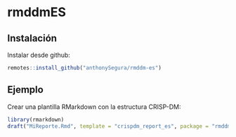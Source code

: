 
<!-- README.md is generated from README.Rmd. Please edit that file -->

# rmddmES

## Instalación

Instalar desde github:

``` r
remotes::install_github("anthonySegura/rmddm-es")
```

## Ejemplo

Crear una plantilla RMarkdown con la estructura CRISP-DM:

``` r
library(rmarkdown)
draft("MiReporte.Rmd", template = "crispdm_report_es", package = "rmddmEs", edit=FALSE)
```
